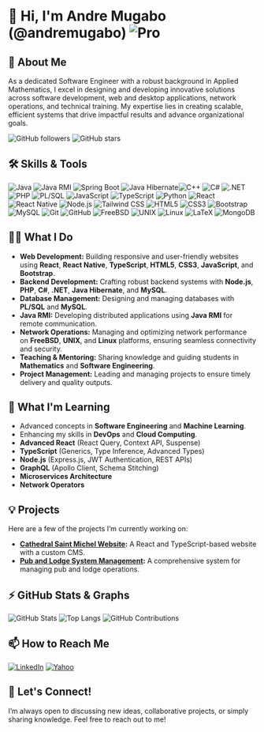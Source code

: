 # 👋 Hi, I'm Andre Mugabo (@andremugabo) ![Pro](https://img.shields.io/badge/PRO-Software%20Engineer-brightgreen?style=flat-square)

## 🚀 About Me
As a dedicated Software Engineer with a robust background in Applied Mathematics, I excel in designing and developing innovative solutions across software development, web and desktop applications, network operations, and technical training. My expertise lies in creating scalable, efficient systems that drive impactful results and advance organizational goals.

![GitHub followers](https://img.shields.io/github/followers/andremugabo?style=social) ![GitHub stars](https://img.shields.io/github/stars/andremugabo?style=social)

## 🛠️ Skills & Tools  
![Java](https://img.shields.io/badge/Java-%23ED8B00.svg?style=flat-square&logo=java&logoColor=white) ![Java RMI](https://img.shields.io/badge/Java%20RMI-%23ED8B00.svg?style=flat-square&logo=java&logoColor=white) ![Spring Boot](https://img.shields.io/badge/Spring%20Boot-%236DB33F.svg?style=flat-square&logo=spring-boot&logoColor=white) ![Java Hibernate](https://img.shields.io/badge/Hibernate-%234599C7.svg?style=flat-square&logo=hibernate&logoColor=white)![C++](https://img.shields.io/badge/C++-%2300599C.svg?style=flat-square&logo=c%2B%2B&logoColor=white) ![C#](https://img.shields.io/badge/C%23-%23239120.svg?style=flat-square&logo=c-sharp&logoColor=white)  ![.NET](https://img.shields.io/badge/.NET-512BD4?style=flat-square&logo=.net&logoColor=white)  ![PHP](https://img.shields.io/badge/PHP-%23777BB4.svg?style=flat-square&logo=php&logoColor=white)  ![PL/SQL](https://img.shields.io/badge/PL%2FSQL-%23F80000.svg?style=flat-square&logo=oracle&logoColor=white) ![JavaScript](https://img.shields.io/badge/JavaScript-%23323330.svg?style=flat-square&logo=javascript&logoColor=%23F7DF1E) ![TypeScript](https://img.shields.io/badge/TypeScript-%23007ACC.svg?style=flat-square&logo=typescript&logoColor=white)  ![Python](https://img.shields.io/badge/Python-%233776AB.svg?style=flat-square&logo=python&logoColor=white)  ![React](https://img.shields.io/badge/React-%2320232a.svg?style=flat-square&logo=react&logoColor=%2361DAFB) ![React Native](https://img.shields.io/badge/React%20Native-%2320232a.svg?style=flat-square&logo=react&logoColor=%2361DAFB) ![Node.js](https://img.shields.io/badge/Node.js-%2343853D.svg?style=flat-square&logo=node.js&logoColor=white)  ![Tailwind CSS](https://img.shields.io/badge/Tailwind_CSS-%2338B2AC.svg?style=flat-square&logo=tailwind-css&logoColor=white)  ![HTML5](https://img.shields.io/badge/HTML5-%23E34F26.svg?style=flat-square&logo=html5&logoColor=white)  ![CSS3](https://img.shields.io/badge/CSS3-%231572B6.svg?style=flat-square&logo=css3&logoColor=white)  ![Bootstrap](https://img.shields.io/badge/Bootstrap-%23563D7C.svg?style=flat-square&logo=bootstrap&logoColor=white) ![MySQL](https://img.shields.io/badge/MySQL-%2300f.svg?style=flat-square&logo=mysql&logoColor=white) ![Git](https://img.shields.io/badge/Git-%23F05033.svg?style=flat-square&logo=git&logoColor=white)  ![GitHub](https://img.shields.io/badge/GitHub-%23121011.svg?style=flat-square&logo=github&logoColor=white) ![FreeBSD](https://img.shields.io/badge/FreeBSD-%23AB2B28.svg?style=flat-square&logo=freebsd&logoColor=white) ![UNIX](https://img.shields.io/badge/UNIX-%23D00000.svg?style=flat-square&logo=unix&logoColor=white) ![Linux](https://img.shields.io/badge/Linux-%23FCC624.svg?style=flat-square&logo=linux&logoColor=white)  ![LaTeX](https://img.shields.io/badge/LaTeX-%23008080.svg?style=flat-square&logo=latex&logoColor=white)  ![MongoDB](https://img.shields.io/badge/MongoDB-%2347A248.svg?style=flat-square&logo=mongodb&logoColor=white)  



## 👨‍💻 What I Do
- **Web Development:** Building responsive and user-friendly websites using **React**, **React Native**, **TypeScript**, **HTML5**, **CSS3**, **JavaScript**, and **Bootstrap**.
- **Backend Development:** Crafting robust backend systems with **Node.js**, **PHP**, **C#**, **.NET**, **Java Hibernate**, and **MySQL**.
- **Database Management:** Designing and managing databases with **PL/SQL** and **MySQL**.
- **Java RMI:** Developing distributed applications using **Java RMI** for remote communication.
- **Network Operations:** Managing and optimizing network performance on **FreeBSD**, **UNIX**, and **Linux** platforms, ensuring seamless connectivity and security.
- **Teaching & Mentoring:** Sharing knowledge and guiding students in **Mathematics** and **Software Engineering**.
- **Project Management:** Leading and managing projects to ensure timely delivery and quality outputs.

## 🌱 What I'm Learning
- Advanced concepts in **Software Engineering** and **Machine Learning**.
- Enhancing my skills in **DevOps** and **Cloud Computing**.
- **Advanced React** (React Query, Context API, Suspense)
- **TypeScript** (Generics, Type Inference, Advanced Types)
- **Node.js** (Express.js, JWT Authentication, REST APIs)
- **GraphQL** (Apollo Client, Schema Stitching)
- **Microservices Architecture**
- **Network Operators**

## 💡 Projects
Here are a few of the projects I’m currently working on:
- **[Cathedral Saint Michel Website](https://github.com/andremugabo/st_michel_fn):** A React and TypeScript-based website with a custom CMS.
- **[Pub and Lodge System Management](https://github.com/andremugabo/BARD-LODGE):** A comprehensive system for managing pub and lodge operations.



## ⚡ GitHub Stats & Graphs
![GitHub Stats](https://github-readme-stats.vercel.app/api?username=andremugabo&show_icons=true&theme=radical)
![Top Langs](https://github-readme-stats.vercel.app/api/top-langs/?username=andremugabo&layout=compact&theme=radical&langs_count=10)
![GitHub Contributions](https://github-readme-streak-stats.herokuapp.com/?user=andremugabo&theme=radical)



## 📫 How to Reach Me
[![LinkedIn](https://img.shields.io/badge/LinkedIn-%230077B5.svg?style=flat-square&logo=linkedin&logoColor=white)](https://www.linkedin.com/in/mugabo-andré-9a1a0774)
[![Yahoo](https://img.shields.io/badge/Yahoo-%23000000.svg?style=flat-square&logo=yahoo&logoColor=white)](mailto:andremugabo@yahoo.fr)



## 💬 Let's Connect!
I’m always open to discussing new ideas, collaborative projects, or simply sharing knowledge. Feel free to reach out to me!

